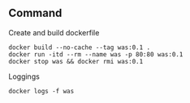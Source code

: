 Command
---

Create and build dockerfile

    docker build --no-cache --tag was:0.1 .
    docker run -itd --rm --name was -p 80:80 was:0.1
    docker stop was && docker rmi was:0.1

Loggings

    docker logs -f was
